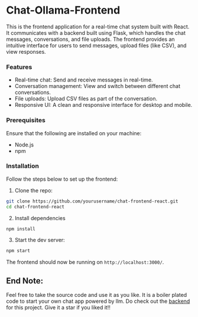 # Chat-Ollama-Frontend

This is the frontend application for a real-time chat system built with React. It communicates with a backend built using Flask, which handles the chat messages, conversations, and file uploads. The frontend provides an intuitive interface for users to send messages, upload files (like CSV), and view responses.

### Features
- Real-time chat: Send and receive messages in real-time.
- Conversation management: View and switch between different chat conversations.
- File uploads: Upload CSV files as part of the conversation.
- Responsive UI: A clean and responsive interface for desktop and mobile.

### Prerequisites
Ensure that the following are installed on your machine:
- Node.js
- npm

### Installation
Follow the steps below to set up the frontend:
1. Clone the repo:
```bash
git clone https://github.com/yourusername/chat-frontend-react.git
cd chat-frontend-react
```
2. Install dependencies
```bash
npm install
```
3. Start the dev server:
```bash
npm start
```

The frontend should now be running on `http://localhost:3000/`.

## End Note:
Feel free to take the source code and use it as you like. It is a boiler plated code to start your own chat app powered by llm. Do check out the [backend](https://github.com/dedsec995/Chat-Ollama-Backend) for this project.
Give it a star if you liked it!!
